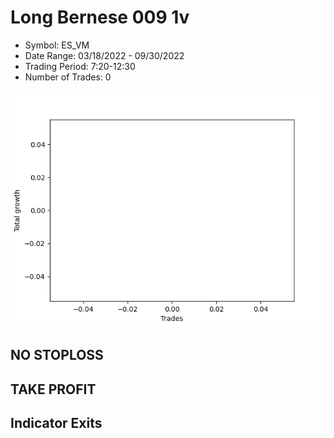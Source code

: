 # Long Bernese 009 1v 
- Symbol: ES_VM
- Date Range: 03/18/2022 - 09/30/2022
- Trading Period: 7:20-12:30
- Number of Trades: 0

![Plot](LongBernese0091vES_VM.png)
## NO STOPLOSS










## TAKE PROFIT






## Indicator Exits
